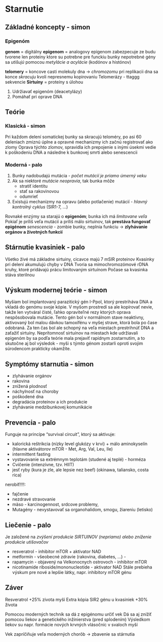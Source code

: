 # Starnutie
## Základné koncepty - simon

### Epigenóm
**genom** = digitálny
**epigenom** = analogovy
epigenom zabezpecuje ze budu tvorene len proteiny ktore su potrebne pre funckiu bunky
nepotrebné gény sa *utíšujú* pomocou *metylácie a acylácie* (kodónov a histónov)

**telomery** = koncove casti molekuly dna -> *chromozomu*
pri replikacii dna sa konce *skracuju* kvoli nepresnemu kopirovaniu
Telomerázy - ttaggg sekvencie
**Sirtuíny** = proteíny s úlohou 
1. Udržiavať epigenóm (deacetylázy)
2. Pomáhať pri oprave DNA

## Teórie
### Klasická - simon
Pri každom delení somatickej bunky sa skracujú teloméry, po asi 60 deleniach zmiznú úplne a opravné mechanizmy ich začnú registrovať ako zlomy
Oprava týchto zlomov, spravidla ich prepojenie s inými úsekmi vedie k poškodeniu DNA a následne k bunkovej smrti alebo senescencii

### Moderná - palo
1. Bunky nadobudajú mutácia - *počet mutácií je priamo úmerný veku*
2. Ak sa niektoré *mutácie neopravia*, tak bunka môže
	- stratiť identitu
	- stať sa rakovinovou
	- odumrieť
3. Existujú mechanizmy na opravu (alebo potlačenie) mutácií - *hlavný kontrolný cyklus* (SIR1-7, ...)

Rovnaké enzýmy sa starajú o **epigenóm**; bunka ich má *limitovane veľa*
Pokiaľ je príliš veľa mutácií a príliš málo sirtuinov, tak **prestáva fungovať epigénom**
*senescencia* - zombie bunky, neplnia funkciu -> **zlyhávanie orgánov a životných funkcií**

## Stárnutie kvasiniek - palo
Všetko živé má základne sirtuiny, cicavce majú 7 mSIR proteinov
Kvasinky pri delení akumulujú chyby v DNA
Tvoria sa mimochromozómové rDNA kruhy, ktoré pridávajú prácu limitovaným sirtuínom
Počase sa kvasinka stáva sterilnou

## Výskum modernej teórie - simon
Myšiam bol implantovaný parazitický gén I-Ppol, ktorý prestriháva DNA a vkladá do genómu svoje kópie. V myšom prostredí sa ale kopírovať nevie, takže len vytváral čisté, ľahko opraviteľné rezy ktorých oprava nespôsobovala mutácie.
Tento gén bol v normálnom stave neaktívny, aktivovaný bol malou dávkou tamoxifénu v myšej strave, ktorá bola po čase odobraná. Za ten čas bol ale schopný na veľa miestach prestrihnúť DNA a zaťažiť sirtuíny. Neprítomnosť sirtuínov na miestach kde udržiavali epigenóm by sa podľa teórie mala prejaviť rapídnym zostarnutím, a to skutočne aj bol výsledok - myši s týmto génom zostarli oproti svojim súrodencom prakticky okamžite.

## Symptómy starnutia - simon
- zlyhávanie orgánov
- rakovina
- znížená plodnosť
- náchylnosť na choroby
- poškodené dna
- degradácia proteinov a ich produkcie
- zlyhávanie medzibunkovej komunikácie

## Prevencia - palo
Funguje na princípe “survival circuit”, ktorý sa aktivuje:
- kalorická reštrikcia (nízky level glukózy v krvi) + málo aminokyselín (hlavne aktivátorov mTOR - Met, Arg, Val, Leu, Ile)
- intermittent fasting
- vystavovanie sa extrémnym teplotám (studené aj teplé) - horméza
- Cvičenie (intenzívne, tzv. HIIT)
- jesť ryby (kura je zle, ale lepsie nez beef) (okinawa, taliansko, costa rica)

nerobiť!!!!:
- fajčenie
- nezdravé stravovanie 
- mäso - karcinogennost, srdcove problemy, 
- Mutagény - nevystavovať sa organohalidom, smogu, žiareniu (letisko) 

## Liečenie - palo
Je založené na *zvýšení produkcie SIRTUINOV (nepriamo) alebo zníženie produkcie utišovačov*
- resveratrol - inhibitor mTOR + aktivator NAD
- metformín - všeobecné zdravie (rakovina, diabetes, …) - 
- rapamycin - objavený na Velkonocnych ostrovoch - inhibitor mTOR
- nicotinamide riboside/mononucleotide - aktivator NAD
Stále prebieha výskum pre nové a lepšie látky, napr. inhibitory mTOR génu

## Záver
Resveratrol +25% zivota myší
Extra kópia SIR2 génu u kvasiniek +30% života

Pomocou moderných techník sa dá z epigénomu určiť vek
Dá sa aj znížiť pomocou liekov a genetického inžinierstva (pred splodením)
Výsledkom liekov su napr. formácie nových krvných vlásočníc v svaloch myší

Vek zapríčiňuje veľa moderných chorôb -> zbavenie sa stárnutia 